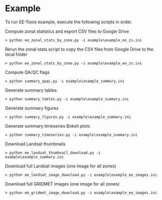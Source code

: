 # Example
To run EE-Tools example, execute the following scripts in order.

Compute zonal statistics and export CSV files to Google Drive
```
> python ee_zonal_stats_by_zone.py -i example\example_ee_zs.ini
```

Rerun the zonal stats script to copy the CSV files from Google Drive to the local folder
```
> python ee_zonal_stats_by_zone.py -i example\example_ee_zs.ini
```

Compute QA/QC flags
```
> python summary_qaqc.py -i example\example_summary.ini
```

Generate summary tables
```
> python summary_tables.py -i example\example_summary.ini
```

Generate summary figures
```
> python summary_figures.py -i example\example_summary.ini
```

Generate summary timeseries Bokeh plots
```
> python summary_timeseries.py -i example\example_summary.ini
```

Download Landsat thumbnails
```
> python ee_landsat_thumbnail_download.py -i example\example_summary.ini
```

Download full Landsat images (one image for all zones)
```
> python ee_landsat_image_download.py -i example\example_ee_images.ini
```

Download full GRIDMET images (one image for all zones)
```
> python ee_gridmet_image_download.py -i example\example_ee_images.ini
```
